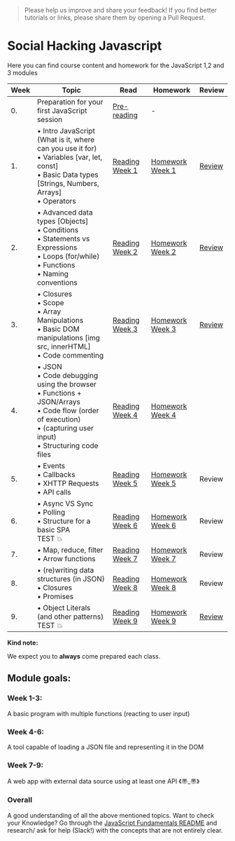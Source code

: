 >Please help us improve and share your feedback! If you find better tutorials or links, please share them by opening a Pull Request.

# Social Hacking Javascript

<!-- **Class 10: please visit this [link](https://github.com/SocialHackersCodeSchool/JavaScript/tree/master) (your specific branch "master") for the most recent information relevant to your class.** -->

Here you can find course content and homework for the JavaScript 1,2 and 3 modules

|Week|Topic|Read|Homework|Review|
|----|-----|----|--------|------|
|0.|Preparation for your first JavaScript session|[Pre-reading](https://github.com/SocialHackersCodeSchool/JavaScript/tree/master/Week0)|-|
|1.|• Intro JavaScript (What is it, where can you use it for)<br>• Variables [var, let, const]<br>• Basic Data types [Strings, Numbers, Arrays]<br>• Operators|[Reading Week 1](https://github.com/SocialHackersCodeSchool/JavaScript/tree/master/Week1/README.md) | [Homework Week 1](https://github.com/SocialHackersCodeSchool/JavaScript/tree/master/Week1/MAKEME.md)|[Review](https://github.com/SocialHackersCodeSchool/JavaScript/blob/master/Week1/REVIEW.md)|
|2.|• Advanced data types [Objects] <br>• Conditions <br>• Statements vs Expressions<br> • Loops (for/while)<br>• Functions <br>• Naming conventions|[Reading Week 2](https://github.com/SocialHackersCodeSchool/JavaScript/tree/master/Week2/README.md)|[Homework Week 2](https://github.com/SocialHackersCodeSchool/JavaScript/tree/master/Week2/MAKEME.md)|[Review](https://github.com/SocialHackersCodeSchool/JavaScript/blob/master/Week2/REVIEW.md)|
|3.|• Closures <br>• Scope <br>• Array Manipulations <br>• Basic DOM manipulations [img src, innerHTML]<br>• Code commenting|[Reading Week 3](https://github.com/SocialHackersCodeSchool/JavaScript/tree/master/Week3)|[Homework Week 3](https://github.com/SocialHackersCodeSchool/JavaScript/tree/master/Week3/MAKEME.md)|[Review](https://github.com/SocialHackersCodeSchool/JavaScript/blob/master/Week3/REVIEW.md)|
|4.|• JSON<br>• Code debugging using the browser<br>• Functions + JSON/Arrays<br>• Code flow (order of execution) <br>• (capturing user input) <br>• Structuring code files|[Reading Week 4](https://github.com/SocialHackersCodeSchool/JavaScript/tree/master/Week4)|[Homework Week 4](https://github.com/SocialHackersCodeSchool/JavaScript/tree/master/Week4/MAKEME.md)
|5.|• Events<br>• Callbacks <br>• XHTTP Requests <br>• API calls|[Reading Week 5](https://github.com/SocialHackersCodeSchool/JavaScript/tree/master/Week5)|[Homework Week 5](https://github.com/SocialHackersCodeSchool/JavaScript/tree/master/Week5/MAKEME.md)|Review|
|6.|• Async VS Sync<br>• Polling<br>• Structure for a basic SPA<br> TEST :boom:|[Reading Week 6](https://github.com/SocialHackersCodeSchool/JavaScript/tree/master/Week6)|[Homework Week 6](https://github.com/SocialHackersCodeSchool/JavaScript/tree/master/Week6/MAKEME.md)|Review|
|7.|• Map, reduce, filter <br> • Arrow functions|[Reading Week 7](https://github.com/SocialHackersCodeSchool/JavaScript/tree/master/Week7)|[Homework Week 7](https://github.com/SocialHackersCodeSchool/JavaScript/tree/master/Week7/MAKEME.md)|Review|
|8.|• (re)writing data structures (in JSON)<br> • Closures <br>• Promises <br>|[Reading Week 8](https://github.com/SocialHackersCodeSchool/JavaScript/tree/master/Week8/README.md)|[Homework Week 8](https://github.com/SocialHackersCodeSchool/JavaScript/tree/master/Week8/MAKEME.md)|Review|
|9.| • Object Literals (and other patterns)<br>TEST :boom:|[Reading Week 9](https://github.com/SocialHackersCodeSchool/JavaScript/blob/master/Week9/README.md)|[Homework Week 9](https://github.com/SocialHackersCodeSchool/JavaScript/blob/master/Week9/MAKEME.md)|[Review](https://github.com/SocialHackersCodeSchool/JavaScript/blob/master/Week9/REVIEW.md)|


__Kind note:__

We expect you to __always__ come prepared each class.

## Module goals:

### Week 1-3:
A basic program with multiple functions (reacting to user input)

### Week 4-6:
A tool capable of loading a JSON file and representing it in the DOM

### Week 7-9:
A web app with external data source using at least one API 《〠_〠》

### Overall
A good understanding of all the above mentioned topics. Want to check your Knowledge? Go through the [JavaScript Fundamentals README](https://github.com/SocialHackersCodeSchool/JavaScript/tree/master/fundamentals) and research/ ask for help (Slack!) with the concepts that are not entirely clear.


